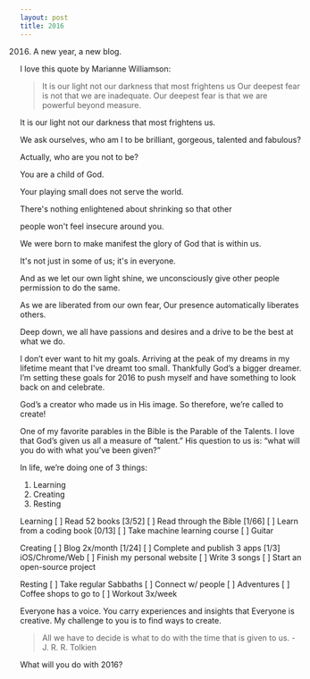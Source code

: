 ```yaml
---
layout: post
title: 2016
---
```



2016. A new year, a new blog.


I love this quote by Marianne Williamson:


>It is our light not our darkness that most frightens us  Our deepest fear is not that we are inadequate.
Our deepest fear is that we are powerful beyond measure.

It is our light not our darkness that most frightens us.

We ask ourselves, who am I to be brilliant, gorgeous,
talented and fabulous?

Actually, who are you not to be?

You are a child of God.

Your playing small does not serve the world.

There's nothing enlightened about shrinking so that other

people won't feel insecure around you.

We were born to make manifest the glory of
God that is within us.

It's not just in some of us; it's in everyone.

And as we let our own light shine,
we unconsciously give other people
permission to do the same.

As we are liberated from our own fear,
Our presence automatically liberates others.


Deep down, we all have passions and desires and a drive to be the best at what we do.

I don’t ever want to hit my goals. Arriving at the peak of my dreams in my lifetime meant that I've dreamt too small. Thankfully God’s a bigger dreamer. I’m setting these goals for 2016 to push myself and have something to look back on and celebrate.

God’s a creator who made us in His image. So therefore, we’re called to create!

One of my favorite parables in the Bible is the Parable of the Talents. I love that God’s given us all a measure of “talent.” His question to us is: “what will you do with what you’ve been given?”

In life, we’re doing one of 3 things:
1) Learning
2) Creating
3) Resting

Learning
[ ] Read 52 books [3/52]
[ ] Read through the Bible [1/66]
[ ] Learn from a coding book [0/13]
[ ] Take machine learning course
[ ] Guitar

Creating
[ ] Blog 2x/month [1/24]
[ ] Complete and publish 3 apps [1/3] iOS/Chrome/Web
[ ] Finish my personal website
[ ] Write 3 songs
[ ] Start an open-source project

Resting
[ ] Take regular Sabbaths
[ ] Connect w/ people
[ ] Adventures
[ ] Coffee shops to go to
[ ] Workout 3x/week

Everyone has a voice. You carry experiences and insights that
Everyone is creative. My challenge to you is to find ways to create.

> All we have to decide is what to do with the time that is given to us. - J. R. R. Tolkien

What will you do with 2016?
